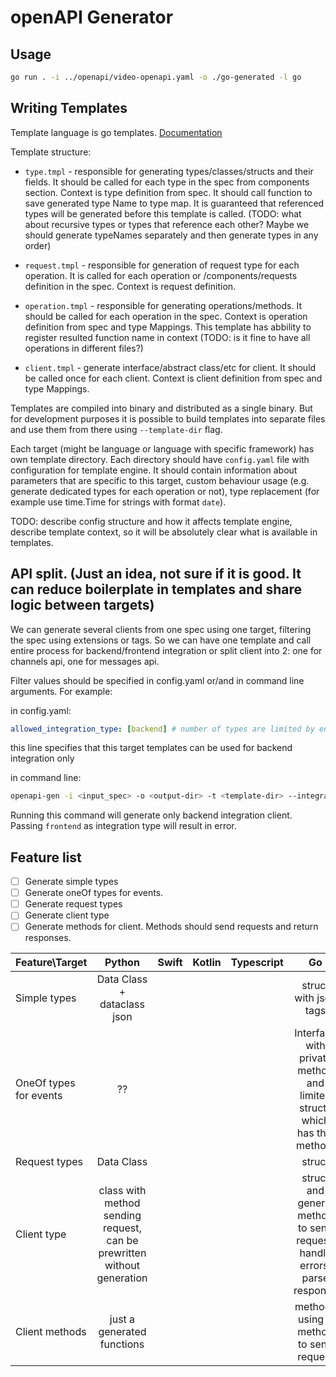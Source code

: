 # openAPI Generator

## Usage

``` bash
go run . -i ../openapi/video-openapi.yaml -o ./go-generated -l go
```

## Writing Templates

Template language is go templates. [Documentation](https://golang.org/pkg/text/template/)

Template structure:

- `type.tmpl` - responsible for generating types/classes/structs and their fields. It should be called for each type in the spec from components section. Context is type definition from spec. It should call function to save generated type Name to type map. It is guaranteed that referenced types will be generated before this template is called. (TODO: what about recursive types or types that reference each other? Maybe we should generate typeNames separately and then generate types in any order)

- `request.tmpl` - responsible for generation of request type for each operation. It is called for each operation or /components/requests definition in the spec. Context is request definition.

- `operation.tmpl` - responsible for generating operations/methods. It should be called for each operation in the spec. Context is operation definition from spec and type Mappings. This template has abbility to register resulted function name in context (TODO: is it fine to have all operations in different files?)

- `client.tmpl` - generate interface/abstract class/etc for client. It should be called once for each client. Context is client definition from spec and type Mappings.

Templates are compiled into binary and distributed as a single binary. But for development purposes it is possible to build templates into separate files and use them from there using `--template-dir` flag.

Each target (might be language or language with specific framework) has own template directory. Each directory should have `config.yaml` file with configuration for template engine. It should contain information about parameters that are specific to this target, custom behaviour usage (e.g. generate dedicated types for each operation or not), type replacement (for example use time.Time for strings with format `date`).
<!-- We can use hardcoded values for such configuration because we have limited number of  languages to support. However I think keeping configuration and templates together is good option because templates may assume specific behaviour of engine. -->

TODO: describe config structure and how it affects template engine, describe template context, so it will be absolutely clear what is available in templates.

## API split. (Just an idea, not sure if it is good. It can reduce boilerplate in templates and share logic between targets)

We can generate several clients from one spec using one target, filtering the spec using extensions or tags. So we can have one template and call entire process for backend/frontend integration or split client into 2: one for channels api, one for messages api.

Filter values should be specified in config.yaml or/and in command line arguments. For example:

in config.yaml:

```yaml
allowed_integration_type: [backend] # number of types are limited by engine
```

this line specifies that this target templates can be used for backend integration only

in command line:

```sh
openapi-gen -i <input_spec> -o <output-dir> -t <template-dir> --integration-type backend
```

Running this command will generate only backend integration client. Passing `frontend` as integration type will result in error.

## Feature list

- [ ] Generate simple types
- [ ] Generate oneOf types for events.
- [ ] Generate request types
- [ ] Generate client type
- [ ] Generate methods for client. Methods should send requests and return responses.

| Feature\Target        | Python    | Swift | Kotlin | Typescript | Go |
|:----------------------|:---------:|:-----:|:------:|:----------:|:--:|
| Simple types          |Data Class + dataclass json|       |        |            | struct with json tags |
| OneOf types for events| ?? |       |        |            |  Interface with private method and limited structs which has this method.  |
| Request types         | Data Class       |       |        |            |struct |
| Client type           |  class with method sending request, can be prewritten without generation       |       |        |            |  struct and generic method to send request, handle errors, parse response  |
| Client methods        |   just a generated functions      |       |        |            |  methods using 1 method to send request  |

